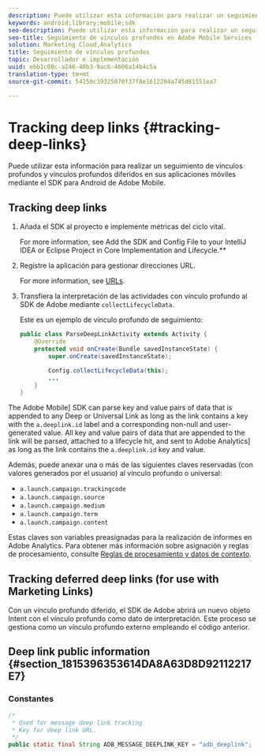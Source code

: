 ```yaml
---
description: Puede utilizar esta información para realizar un seguimiento de vínculos profundos y vínculos profundos diferidos en sus aplicaciones móviles mediante el SDK para Android de Adobe Mobile.
keywords: android;library;mobile;sdk
seo-description: Puede utilizar esta información para realizar un seguimiento de vínculos profundos y vínculos profundos diferidos en sus aplicaciones móviles mediante el SDK para Android de Adobe Mobile.
seo-title: Seguimiento de vínculos profundos en Adobe Mobile Services
solution: Marketing Cloud,Analytics
title: Seguimiento de vínculos profundos
topic: Desarrollador e implementación
uuid: ebb1c08c-a246-40b3-9ac6-4606a14b4c5a
translation-type: tm+mt
source-git-commit: 54150c39325070f37f8e1612204a745d81551ea7

---
```



# Tracking deep links {#tracking-deep-links}

Puede utilizar esta información para realizar un seguimiento de vínculos profundos y vínculos profundos diferidos en sus aplicaciones móviles mediante el SDK para Android de Adobe Mobile.

## Tracking deep links

1. Añada el SDK al proyecto e implemente métricas del ciclo vital.

   For more information, see Add the SDK and Config File to your IntelliJ IDEA or Eclipse Project in Core Implementation and Lifecycle.**[](/help/android/getting-started/dev-qs.md)

1. Registre la aplicación para gestionar direcciones URL.

   For more information, see [URLs](https://developer.android.com/training/basics/intents/filters.html).
1. Transfiera la interpretación de las actividades con vínculo profundo al SDK de Adobe mediante `collectLifecycleData`.

   Este es un ejemplo de vínculo profundo de seguimiento:

   ```java
   public class ParseDeepLinkActivity extends Activity { 
       @Override 
       protected void onCreate(Bundle savedInstanceState) { 
           super.onCreate(savedInstanceState); 
   
           Config.collectLifecycleData(this); 
           ... 
       } 
   }
   ```

The Adobe Mobile] SDK can parse key and value pairs of data that is appended to any Deep or Universal Link as long as the link contains a key with the `a.deeplink.id` label and a corresponding non-null and user-generated value. All key and value pairs of data that are appended to the link will be parsed, attached to a lifecycle hit, and sent to Adobe Analytics] as long as the link contains the `a.deeplink.id` key and value.

Además, puede anexar una o más de las siguientes claves reservadas (con valores generados por el usuario) al vínculo profundo o universal:

* `a.launch.campaign.trackingcode`
* `a.launch.campaign.source`
* `a.launch.campaign.medium`
* `a.launch.campaign.term`
* `a.launch.campaign.content`

Estas claves son variables preasignadas para la realización de informes en Adobe Analytics. Para obtener más información sobre asignación y reglas de procesamiento, consulte [Reglas de procesamiento y datos de contexto](https://docs.adobe.com/content/help/en/analytics/admin/admin-tools/processing-rules/processing-rules.html).

## Tracking deferred deep links (for use with Marketing Links)

Con un vínculo profundo diferido, el SDK de Adobe abrirá un nuevo objeto Intent con el vínculo profundo como dato de interpretación. Este proceso se gestiona como un vínculo profundo externo empleando el código anterior.

## Deep link public information {#section_1815396353614DA8A63D8D92112217E7}

### Constantes

```java
/* 
 * Used for message deep link tracking
 * Key for deep link URL. 
 */
public static final String ADB_MESSAGE_DEEPLINK_KEY = "adb_deeplink";
```


